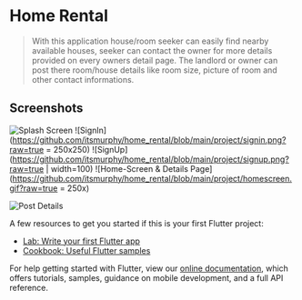 # Home Rental

> With this application house/room seeker can easily find nearby available houses, seeker can contact the owner for more details provided on every owners detail page.
The landlord or owner can post there room/house details like room size, picture of room and other contact informations.

## Screenshots
![Splash Screen](https://github.com/itsmurphy/home_rental/blob/main/project/splash_screen.png?raw=true=200x100)
![SignIn](https://github.com/itsmurphy/home_rental/blob/main/project/signin.png?raw=true = 250x250)
![SignUp](https://github.com/itsmurphy/home_rental/blob/main/project/signup.png?raw=true | width=100)
![Home-Screen & Details Page](https://github.com/itsmurphy/home_rental/blob/main/project/homescreen.gif?raw=true = 250x)

![Post Details](https://github.com/itsmurphy/home_rental/blob/main/project/post_info.gif?raw=true)

A few resources to get you started if this is your first Flutter project:

- [Lab: Write your first Flutter app](https://flutter.dev/docs/get-started/codelab)
- [Cookbook: Useful Flutter samples](https://flutter.dev/docs/cookbook)

For help getting started with Flutter, view our
[online documentation](https://flutter.dev/docs), which offers tutorials,
samples, guidance on mobile development, and a full API reference.
